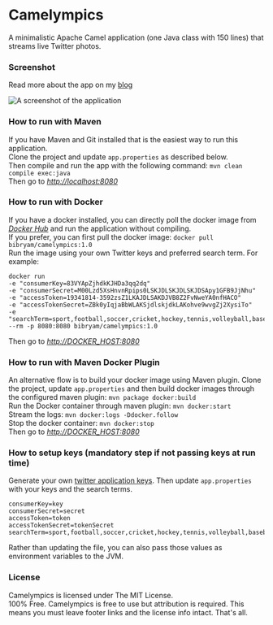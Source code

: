 # Camelympics
A minimalistic Apache Camel application (one Java class with 150 lines) that streams live Twitter photos.

### Screenshot 
Read more about the app on my [blog](http://www.ofbizian.com/2012/08/olympics-image-loader-powered-by-camel.html)

![A screenshot of the application](https://3.bp.blogspot.com/-6HJJ93qqWRo/VraLUqWYx9I/AAAAAAAAD7g/v46Z4IV5OIw/s1600/live_twitter_photo_stream.png)

### How to run with Maven
If you have Maven and Git installed that is the easiest way to run this application.   
Clone the project and update `app.properties` as described below.  
Then compile and run the app with the following command: `mvn clean compile exec:java`   
Then go to *[http://localhost:8080](http://localhost:8080)*  

### How to run with Docker
If you have a docker installed, you can directly poll the docker image from *[Docker Hub](https://hub.docker.com/r/bibryam/camelympics/)* and run the application without compiling.  
If you prefer, you can first pull the docker image: `docker pull bibryam/camelympics:1.0`  
Run the image using your own Twitter keys and preferred search term. For example:  
```
docker run 
-e "consumerKey=83VYApZjhdkKJHDa3qq2dq" 
-e "consumerSecret=M00Lzd5XsHnvnRpips0LSKJDLSKJDLSKJDSApy1GFB9JjNhu" 
-e "accessToken=19341814-3592zsZ1LKAJDLSAKDJVB8Z2FvNweYA0nfHACO" 
-e "accessTokenSecret=ZBk0yIqjaBbWLAKSjdlskjdkLAKohve9wvgZj2XysiTo" 
-e "searchTerm=sport,football,soccer,cricket,hockey,tennis,volleyball,baseball,golf,basketball" 
--rm -p 8080:8080 bibryam/camelympics:1.0
```

Then go to *[http://DOCKER_HOST:8080](http://DOCKER_HOST:8080)*   

### How to run with Maven Docker Plugin
An alternative flow is to build your docker image using Maven plugin. Clone the project, update `app.properties`  and then build docker images through the configured maven plugin: `mvn package docker:build`  
Run the Docker container through maven plugin: `mvn docker:start`  
Stream the logs: `mvn docker:logs -Ddocker.follow`  
Stop the docker container: `mvn docker:stop`  
Then go to *[http://DOCKER_HOST:8080](http://DOCKER_HOST:8080)*   

### How to setup keys (mandatory step if not passing keys at run time)
Generate your own [twitter application keys](https://dev.twitter.com/apps/new). Then update `app.properties` with your keys and the search terms.
```
consumerKey=key
consumerSecret=secret
accessToken=token
accessTokenSecret=tokenSecret
searchTerm=sport,football,soccer,cricket,hockey,tennis,volleyball,baseball,golf,basketball
```
Rather than updating the file, you can also pass those values as environment variables to the JVM.  

### License
Camelympics is licensed under The MIT License.  
100% Free. Camelympics is free to use but attribution is required. This means you must leave footer links and the license info intact. That's all.
